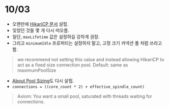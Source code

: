 
# 10/03

- 오랜만에 [HikariCP 문서](https://github.com/brettwooldridge/HikariCP?tab=readme-ov-file#configuration-knobs-baby) 살핌.
- 잊었던 것들 몇 개 다시 떠오름.
- 일단, `maxLifetime` 값은 설정하길 강하게 권장.
- 그리고 `minimumIdle` 프로퍼티는 설정하지 말고, 고정 크기 커넥션 풀 처럼 쓰라고 함.

> we recommend not setting this value and instead allowing HikariCP to act as a fixed size connection pool. Default: same as maximumPoolSize

- [About Pool Sizing](https://github.com/brettwooldridge/HikariCP/wiki/About-Pool-Sizing)도 다시 살핌.
- `connections = ((core_count * 2) + effective_spindle_count)`

> Axiom: You want a small pool, saturated with threads waiting for connections.
